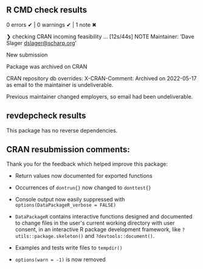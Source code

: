 ## R CMD check results

0 errors ✔ | 0 warnings ✔ | 1 note ✖

❯ checking CRAN incoming feasibility ... [12s/44s] NOTE
  Maintainer: ‘Dave Slager <dslager@scharp.org>’

  New submission

  Package was archived on CRAN

  CRAN repository db overrides:
    X-CRAN-Comment: Archived on 2022-05-17 as email to the maintainer is
      undeliverable.

Previous maintainer changed employers, so email had been undeliverable.

## revdepcheck results

This package has no reverse dependencies.

## CRAN resubmission comments:

Thank you for the feedback which helped improve this package:

- Return values now documented for exported functions

- Occurrences of `dontrun{}` now changed to `donttest{}`

- Console output now easily suppressed with `options(DataPackageR_verbose = FALSE)`

- `DataPackageR` contains interactive functions designed and documented to change files in the user's current working directory with user consent, in an interactive R package development framework, like `?utils::package.skeleton()` and `?devtools::document()`.

- Examples and tests write files to `tempdir()`

- `options(warn = -1)` is now removed
